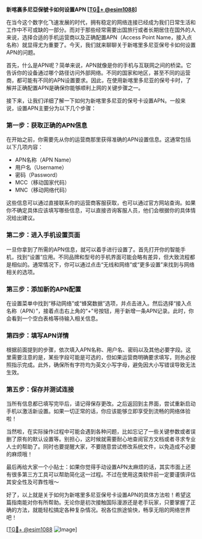 **新喀裏多尼亞保號卡如何设置APN [[TG💪+ @esim1088](https://t.me/s/esim1088)]**

在当今这个数字化飞速发展的时代，拥有稳定的网络连接已经成为我们日常生活和工作中不可或缺的一部分。而对于那些经常需要出国旅行或者长期居住在国外的人来说，选择合适的手机运营商以及正确配置APN（Access Point Name，接入点名称）就显得尤为重要了。今天，我们就来聊聊关于新喀里多尼亚保号卡如何设置APN的问题。

首先，什么是APN呢？简单来说，APN就像是你的手机与互联网之间的桥梁。它告诉你的设备通过哪个路径访问外部网络。不同的国家和地区，甚至不同的运营商，都可能有不同的APN设置要求。因此，在使用新喀里多尼亚的保号卡时，了解并正确配置APN是确保你能够顺利上网的关键步骤之一。

接下来，让我们详细了解一下如何为新喀里多尼亚的保号卡设置APN。一般来说，设置APN主要分为以下几个步骤：

### 第一步：获取正确的APN信息

在开始之前，你需要先从你的运营商那里获得准确的APN设置信息。这通常包括以下几项内容：
- APN名称（APN Name）
- 用户名（Username）
- 密码（Password）
- MCC（移动国家代码）
- MNC（移动网络代码）

这些信息可以通过直接联系你的运营商客服获取，也可以通过官方网站查询。如果你不确定具体应该填写哪些信息，可以直接咨询客服人员，他们会根据你的具体情况给出建议。

### 第二步：进入手机设置页面

一旦你拿到了所需的APN信息，就可以着手进行设置了。首先打开你的智能手机，找到“设置”应用。不同品牌和型号的手机界面可能会略有差异，但大致流程都是相似的。通常情况下，你可以通过点击“无线和网络”或“更多设置”来找到与网络相关的选项。

### 第三步：添加新的APN配置

在设置菜单中找到“移动网络”或“蜂窝数据”选项，并点击进入。然后选择“接入点名称（APN）”，接着点击右上角的“+”号按钮，用于新增一条APN记录。此时，你会看到一个空白表格等待输入相关信息。

### 第四步：填写APN详情

根据前面提到的步骤，依次填入APN名称、用户名、密码以及其他必要字段。这里需要注意的是，某些字段可能是可选的，但如果运营商明确要求填写，则务必按照指示完成。此外，确保所有字符均为英文小写字母，避免因大小写错误导致无法生效。

### 第五步：保存并测试连接

当所有信息都已填写完毕后，请记得保存更改。之后返回到主界面，尝试重新启动手机以激活新设置。如果一切正常的话，你应该能够立即享受到流畅的网络体验啦！

当然啦，在实际操作过程中可能会遇到各种问题，比如忘记了一些关键参数或者误删了原有的默认设置等。别担心，这时候就需要耐心地查阅官方文档或者寻求专业人士的帮助了。同时也要提醒大家，不要随意尝试修改系统文件，以免造成不必要的麻烦哦！

最后再给大家一个小贴士：如果你觉得手动设置APN太麻烦的话，其实市面上还有很多第三方工具可以帮助简化这一过程。不过在使用这类软件前一定要谨慎评估其安全性及可靠性哦～

好了，以上就是关于如何为新喀里多尼亚保号卡设置APN的具体方法啦！希望这篇指南能对你有所帮助。无论你是初次接触国际漫游还是老手玩家，只要掌握了正确的方法，就能轻松搞定各种复杂情况。祝各位旅途愉快，畅享无阻的网络世界吧！

[[TG💪+ @esim1088](https://t.me/s/esim1088) ![Image](https://i.postimg.cc/4NQfJmqS/Snipaste-2025-05-13-00-14-12.png)]